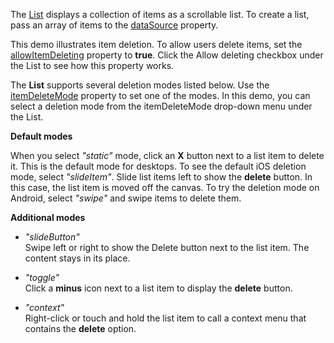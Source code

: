 The [List](/Documentation/ApiReference/UI_Widgets/dxList/) displays a collection of items as a scrollable list. To create a list, pass an array of items to the [dataSource](/Documentation/ApiReference/UI_Components/dxList/Configuration/#dataSource) property. 

This demo illustrates item deletion. To allow users delete items, set the [allowItemDeleting](/Documentation/ApiReference/UI_Widgets/dxList/Configuration/#allowItemDeleting) property to **true**. Click the Allow deleting checkbox under the List to see how this property works.

The **List** supports several deletion modes listed below. Use the [itemDeleteMode](/Documentation/ApiReference/UI_Widgets/dxList/Configuration/#itemDeleteMode) property to set one of the modes. In this demo, you can select a deletion mode from the itemDeleteMode drop-down menu under the List.

**Default modes**
    
When you select *"static"* mode, click an **X** button next to a list item to delete it. This is the default mode for desktops. To see the default iOS deletion mode, select *"slideItem"*. Slide list items left to show the **delete** button. In this case, the list item is moved off the canvas. To try the deletion mode on Android, select *"swipe"* and swipe items to delete them.

**Additional modes**

- *"slideButton"*    
Swipe left or right to show the Delete button next to the list item. The content stays in its place.    

- *"toggle"*    
Click a **minus** icon next to a list item to display the **delete** button. 

- *"context"*    
Right-click or touch and hold the list item to call a context menu that contains the **delete** option.    
